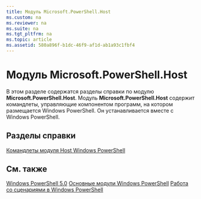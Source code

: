 ```yaml
---
title: Модуль Microsoft.PowerShell.Host
ms.custom: na
ms.reviewer: na
ms.suite: na
ms.tgt_pltfrm: na
ms.topic: article
ms.assetid: 580a896f-b1dc-46f9-af1d-ab1a93c1fbf4
---
```

# Модуль Microsoft.PowerShell.Host
В этом разделе содержатся разделы справки по модулю **Microsoft.PowerShell.Host**. Модуль **Microsoft.PowerShell.Host** содержит командлеты, управляющие компонентом программ, на котором размещается Windows PowerShell. Он устанавливается вместе с Windows PowerShell.

## Разделы справки
[Командлеты модуля Host Windows PowerShell](http://go.microsoft.com/fwlink/?LinkID=245859)

## См. также
[Windows PowerShell 5.0](Windows-PowerShell-5.0.md)
[Основные модули Windows PowerShell](https://technet.microsoft.com/en-us/library/4b75f1e4-f327-48f3-92ab-bf5435094d41)
[Работа со сценариями в Windows PowerShell](../../getting-started/fundamental/Scripting-with-Windows-PowerShell.md)



<!--HONumber=May16_HO2-->


